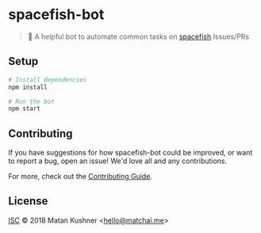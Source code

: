 # spacefish-bot

> 🤖 A helpful bot to automate common tasks on [spacefish](https://github.com/matchai/spacefish) Issues/PRs

## Setup

```sh
# Install dependencies
npm install

# Run the bot
npm start
```

## Contributing

If you have suggestions for how spacefish-bot could be improved, or want to report a bug, open an issue! We'd love all and any contributions.

For more, check out the [Contributing Guide](CONTRIBUTING.md).

## License

[ISC](LICENSE) © 2018 Matan Kushner &lt;hello@matchai.me&gt;
